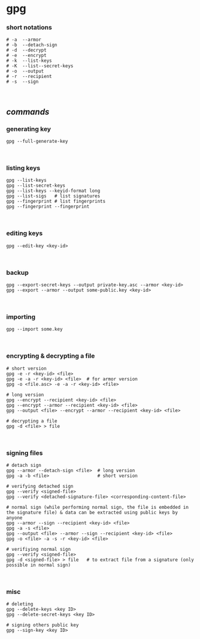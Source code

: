 # gpg

### short notations
```
# -a  --armor
# -b  --detach-sign
# -d  --decrypt
# -e  --encrypt
# -k  --list-keys
# -K  --list--secret-keys
# -o  --output
# -r  --recipient
# -s  --sign
```

<br> 

## **_commands_**
### generating key
```
gpg --full-generate-key
```
<br> 

### listing keys
```
gpg --list-keys
gpg --list-secret-keys
gpg --list-keys --keyid-format long
gpg --list-sigs   # list signatures
gpg --fingerprint # list fingerprints
gpg --fingerprint --fingerprint
```
<br> 

### editing keys
```
gpg --edit-key <key-id>
```
<br> 

### backup
```
gpg --export-secret-keys --output private-key.asc --armor <key-id>
gpg --export --armor --output some-public.key <key-id>
```
<br> 

### importing
```
gpg --import some.key
```
<br> 

### encrypting & decrypting a file
```
# short version
gpg -e -r <key-id> <file>
gpg -e -a -r <key-id> <file>  # for armor version
gpg -o <file.asc> -e -a -r <key-id> <file>

# long version
gpg --encrypt --recipient <key-id> <file>
gpg --encrypt --armor --recipient <key-id> <file>
gpg --output <file> --encrypt --armor --recipient <key-id> <file>

# decrypting a file
gpg -d <file> > file
```
<br> 

### signing files
```
# detach sign
gpg --armor --detach-sign <file>  # long version
gpg -a -b <file>                  # short version

# verifying detached sign 
gpg --verify <signed-file>
gpg --verify <detached-signature-file> <corresponding-content-file>

# normal sign (while performing normal sign, the file is embedded in the signature file) & data can be extracted using public keys by anyone
gpg --armor --sign --recipient <key-id> <file>
gpg -a -s <file>
gpg --output <file> --armor --sign --recipient <key-id> <file>
gpg -o <file> -a -s -r <key-id> <file>

# verifiying normal sign
gpg --verify <signed-file> 
gpg -d <signed-file> > file   # to extract file from a signature (only possible in normal sign)
```
<br> 

### misc 
```
# deleting
gpg --delete-keys <key ID>
gpg --delete-secret-keys <key ID>

# signing others public key
gpg --sign-key <key ID>
```